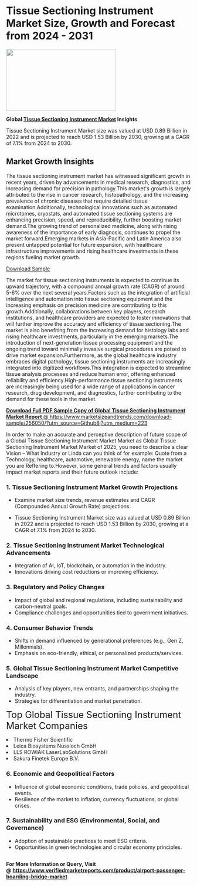 <H1>Tissue Sectioning Instrument Market Size, Growth and Forecast from 2024 - 2031</H1><img class="aligncenter size-medium wp-image-584254" src="https://thirdeyenews.in/wp-content/uploads/2024/09/Global-Market-Research-300x168.jpeg" alt="" width="300" height="168" /><p><strong>Global&nbsp;<a href="https://www.marketsizeandtrends.com/download-sample/256050/?utm_source=Github8j?utm_medium=223">Tissue Sectioning Instrument Market</a> Insights</strong></p><p>Tissue Sectioning Instrument Market size was valued at USD 0.89 Billion in 2022 and is projected to reach USD 1.53 Billion by 2030, growing at a CAGR of 7.1% from 2024 to 2030.</p><p><h2>Market Growth Insights</h2> <p>The tissue sectioning instrument market has witnessed significant growth in recent years, driven by advancements in medical research, diagnostics, and increasing demand for precision in pathology.This market's growth is largely attributed to the rise in cancer research, histopathology, and the increasing prevalence of chronic diseases that require detailed tissue examination.Additionally, technological innovations such as automated microtomes, cryostats, and automated tissue sectioning systems are enhancing precision, speed, and reproducibility, further boosting market demand.The growing trend of personalized medicine, along with rising awareness of the importance of early diagnosis, continues to propel the market forward.Emerging markets in Asia-Pacific and Latin America also present untapped potential for future expansion, with healthcare infrastructure improvements and rising healthcare investments in these regions fueling market growth.</p> <p><a href="#">Download Sample</a></p> <p>The market for tissue sectioning instruments is expected to continue its upward trajectory, with a compound annual growth rate (CAGR) of around 5-6% over the next several years.Factors such as the integration of artificial intelligence and automation into tissue sectioning equipment and the increasing emphasis on precision medicine are contributing to this growth.Additionally, collaborations between key players, research institutions, and healthcare providers are expected to foster innovations that will further improve the accuracy and efficiency of tissue sectioning.The market is also benefiting from the increasing demand for histology labs and rising healthcare investments, particularly in the emerging markets.The introduction of next-generation tissue processing equipment and the ongoing trend toward minimally invasive surgical procedures are poised to drive market expansion.Furthermore, as the global healthcare industry embraces digital pathology, tissue sectioning instruments are increasingly integrated into digitized workflows.This integration is expected to streamline tissue analysis processes and reduce human error, offering enhanced reliability and efficiency.High-performance tissue sectioning instruments are increasingly being used for a wide range of applications in cancer research, drug development, and diagnostics, further contributing to the demand for these tools in the market.<p><a href="#"></p><p><span class=""><strong>Download Full PDF Sample Copy of Global Tissue Sectioning Instrument Market Report</strong> @ <a href="https://www.marketsizeandtrends.com/download-sample/256050/?utm_source=Github8j?utm_medium=223" target="_blank">https://www.marketsizeandtrends.com/download-sample/256050/?utm_source=Github8j?utm_medium=223</a></span></p><p>In order to make an accurate and perceptive description of future scope of a Global&nbsp;Tissue Sectioning Instrument Market Market as Global&nbsp;Tissue Sectioning Instrument Market Market of 2025, you need to describe a clear Vision &ndash; What Industry or Linda can you think of for example: Quote from a Technology, healthcare, automotive, renewable energy, name the market you are Reffering to.However, some general trends and factors usually impact market reports and their future outlook include:</p><h3>1.&nbsp;<strong>Tissue Sectioning Instrument Market Growth Projections</strong></h3><ul><li>Examine market size trends, revenue estimates and CAGR (Compounded Annual Growth Rate) projections.</li><li><p>Tissue Sectioning Instrument Market size was valued at USD 0.89 Billion in 2022 and is projected to reach USD 1.53 Billion by 2030, growing at a CAGR of 7.1% from 2024 to 2030.</p></li></ul><h3>2.&nbsp;<strong>Tissue Sectioning Instrument Market Technological Advancements</strong></h3><ul><li>Integration of AI, IoT, blockchain, or automation in the industry.</li><li>Innovations driving cost reductions or improving efficiency.</li></ul><h3>3.&nbsp;<strong>Regulatory and Policy Changes</strong></h3><ul><li>Impact of global and regional regulations, including sustainability and carbon-neutral goals.</li><li>Compliance challenges and opportunities tied to government initiatives.</li></ul><h3>4.&nbsp;<strong>Consumer Behavior Trends</strong></h3><ul><li>Shifts in demand influenced by generational preferences (e.g., Gen Z, Millennials).</li><li>Emphasis on eco-friendly, ethical, or personalized products/services.</li></ul><h3>5.&nbsp;<strong>Global Tissue Sectioning Instrument Market Competitive Landscape</strong></h3><ul><li>Analysis of key players, new entrants, and partnerships shaping the industry.</li><li>Strategies for differentiation and market penetration.</li></ul><p data-pm-slice="1 1 []"><span style="color: inherit; font-family: inherit; font-size: 25px;">Top Global Tissue Sectioning Instrument Market Companies</span></p><div class="" data-test-id=""><p><li>Thermo Fisher Scientific</li><li> Leica Biosystems Nussloch GmbH</li><li> LLS ROWIAK LaserLabSolutions GmbH</li><li> Sakura Finetek Europe B.V.</li></p></div><h3>6.&nbsp;<strong>Economic and Geopolitical Factors</strong></h3><ul><li>Influence of global economic conditions, trade policies, and geopolitical events.</li><li>Resilience of the market to inflation, currency fluctuations, or global crises.</li></ul><h3>7.&nbsp;<strong>Sustainability and ESG (Environmental, Social, and Governance)</strong></h3><ul><li>Adoption of sustainable practices to meet ESG criteria.</li><li>Opportunities in green technologies and circular economy principles.</li></ul><h2><strong style="font-size: 14px;">For More Information or Query, Visit @&nbsp;</strong><a style="background-color: #ffffff; font-size: 14px;" href="https://www.marketsizeandtrends.com/report/tissue-sectioning-instrument-market/" target="_blank">https://www.verifiedmarketreports.com/product/airport-passenger-boarding-bridge-market</a></h2>